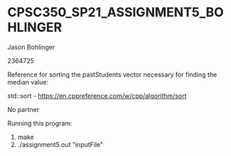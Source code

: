 # CPSC350_SP21_ASSIGNMENT5_BOHLINGER

Jason Bohlinger

2364725

Reference for sorting the pastStudents vector necessary for finding the median value: 

std::sort - https://en.cppreference.com/w/cpp/algorithm/sort

No partner

Running this program: 

1. make
2. ./assignment5.out "inputFile"